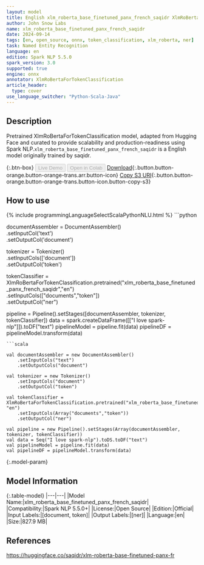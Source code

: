 ```yaml
---
layout: model
title: English xlm_roberta_base_finetuned_panx_french_saqidr XlmRoBertaForTokenClassification from saqidr
author: John Snow Labs
name: xlm_roberta_base_finetuned_panx_french_saqidr
date: 2024-09-14
tags: [en, open_source, onnx, token_classification, xlm_roberta, ner]
task: Named Entity Recognition
language: en
edition: Spark NLP 5.5.0
spark_version: 3.0
supported: true
engine: onnx
annotator: XlmRoBertaForTokenClassification
article_header:
  type: cover
use_language_switcher: "Python-Scala-Java"
---
```


## Description

Pretrained XlmRoBertaForTokenClassification model, adapted from Hugging Face and curated to provide scalability and production-readiness using Spark NLP.`xlm_roberta_base_finetuned_panx_french_saqidr` is a English model originally trained by saqidr.

{:.btn-box}
<button class="button button-orange" disabled>Live Demo</button>
<button class="button button-orange" disabled>Open in Colab</button>
[Download](https://s3.amazonaws.com/auxdata.johnsnowlabs.com/public/models/xlm_roberta_base_finetuned_panx_french_saqidr_en_5.5.0_3.0_1726346135645.zip){:.button.button-orange.button-orange-trans.arr.button-icon}
[Copy S3 URI](s3://auxdata.johnsnowlabs.com/public/models/xlm_roberta_base_finetuned_panx_french_saqidr_en_5.5.0_3.0_1726346135645.zip){:.button.button-orange.button-orange-trans.button-icon.button-copy-s3}

## How to use



<div class="tabs-box" markdown="1">
{% include programmingLanguageSelectScalaPythonNLU.html %}
```python
     
documentAssembler = DocumentAssembler() \
    .setInputCol('text') \
    .setOutputCol('document')
    
tokenizer = Tokenizer() \
    .setInputCols(['document']) \
    .setOutputCol('token')

tokenClassifier  = XlmRoBertaForTokenClassification.pretrained("xlm_roberta_base_finetuned_panx_french_saqidr","en") \
     .setInputCols(["documents","token"]) \
     .setOutputCol("ner")

pipeline = Pipeline().setStages([documentAssembler, tokenizer, tokenClassifier])
data = spark.createDataFrame([["I love spark-nlp"]]).toDF("text")
pipelineModel = pipeline.fit(data)
pipelineDF = pipelineModel.transform(data)

```
```scala

val documentAssembler = new DocumentAssembler()
    .setInputCols("text")
    .setOutputCols("document")
    
val tokenizer = new Tokenizer()
    .setInputCols("document")
    .setOutputCol("token")

val tokenClassifier = XlmRoBertaForTokenClassification.pretrained("xlm_roberta_base_finetuned_panx_french_saqidr", "en")
    .setInputCols(Array("documents","token")) 
    .setOutputCol("ner") 
    
val pipeline = new Pipeline().setStages(Array(documentAssembler, tokenizer, tokenClassifier))
val data = Seq("I love spark-nlp").toDS.toDF("text")
val pipelineModel = pipeline.fit(data)
val pipelineDF = pipelineModel.transform(data)

```
</div>

{:.model-param}
## Model Information

{:.table-model}
|---|---|
|Model Name:|xlm_roberta_base_finetuned_panx_french_saqidr|
|Compatibility:|Spark NLP 5.5.0+|
|License:|Open Source|
|Edition:|Official|
|Input Labels:|[document, token]|
|Output Labels:|[ner]|
|Language:|en|
|Size:|827.9 MB|

## References

https://huggingface.co/saqidr/xlm-roberta-base-finetuned-panx-fr